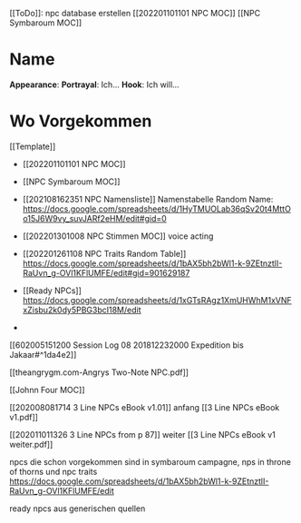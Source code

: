 [[ToDo]]: npc database erstellen
[[202201101101 NPC MOC]]
[[NPC Symbaroum MOC]]

# Name
**Appearance**: 
**Portrayal**: Ich...
**Hook**: Ich will...

# Wo Vorgekommen

 [[Template]]

- [[202201101101 NPC MOC]]
- [[NPC Symbaroum MOC]]
- [[202108162351 NPC Namensliste]] Namenstabelle Random Name: https://docs.google.com/spreadsheets/d/1HyTMUOLab36qSv20t4MttOo15J6W9vy_suvJARf2eHM/edit#gid=0
- [[202201301008 NPC Stimmen MOC]] voice acting
- [[202201261108 NPC Traits Random Table]] https://docs.google.com/spreadsheets/d/1bAX5bh2bWl1-k-9ZEtnztlI-RaUvn_g-OVl1KFlUMFE/edit#gid=901629187
- [[Ready NPCs]] https://docs.google.com/spreadsheets/d/1xGTsRAgz1XmUHWhM1xVNFxZisbu2k0dy5PBG3bcI18M/edit

- 

[[602005151200 Session Log 08 201812232000 Expedition bis Jakaar#^1da4e2]]

[[theangrygm.com-Angrys Two-Note NPC.pdf]]

[[Johnn Four MOC]]


 [[202008081714 3 Line NPCs eBook v1.01]] anfang [[3 Line NPCs eBook v1.pdf]]

[[202011011326 3 Line NPCs from p 87]] weiter  [[3 Line NPCs eBook v1 weiter.pdf]]

npcs die schon vorgekommen sind in symbaroum campagne, nps in throne of thorns  und npc traits
https://docs.google.com/spreadsheets/d/1bAX5bh2bWl1-k-9ZEtnztlI-RaUvn_g-OVl1KFlUMFE/edit

ready npcs aus generischen quellen
